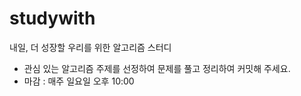 # studywith
내일, 더 성장할 우리를 위한 알고리즘 스터디
 - 관심 있는 알고리즘 주제를 선정하여 문제를 풀고 정리하여 커밋해 주세요.
 - 마감 : 매주 일요일 오후 10:00
